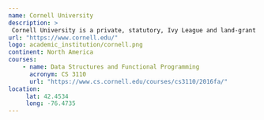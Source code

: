 ```yaml
---
name: Cornell University 
description: >
 Cornell University is a private, statutory, Ivy League and land-grant research university in Ithaca, New York. 
url: "https://www.cornell.edu/"
logo: academic_institution/cornell.png
continent: North America
courses:
    - name: Data Structures and Functional Programming 
      acronym: CS 3110
      url: "https://www.cs.cornell.edu/courses/cs3110/2016fa/"
location:
     lat: 42.4534
     long: -76.4735
---
```

